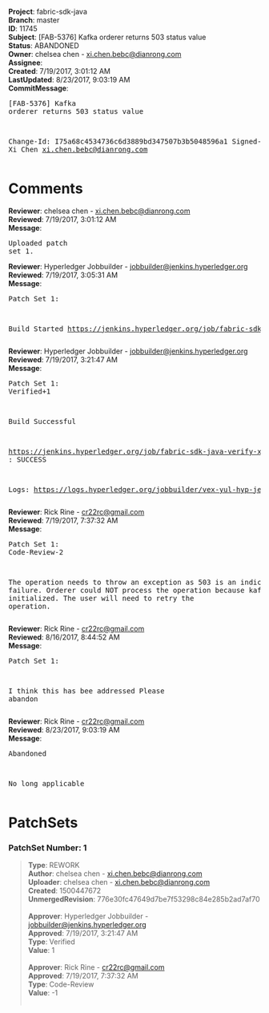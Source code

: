 <strong>Project</strong>: fabric-sdk-java<br><strong>Branch</strong>: master<br><strong>ID</strong>: 11745<br><strong>Subject</strong>: [FAB-5376] Kafka orderer returns 503 status value<br><strong>Status</strong>: ABANDONED<br><strong>Owner</strong>: chelsea chen - xi.chen.bebc@dianrong.com<br><strong>Assignee</strong>:<br><strong>Created</strong>: 7/19/2017, 3:01:12 AM<br><strong>LastUpdated</strong>: 8/23/2017, 9:03:19 AM<br><strong>CommitMessage</strong>:<br><pre>[FAB-5376] Kafka orderer returns 503 status value

Change-Id: I75a68c4534736c6d3889bd347507b3b5048596a1
Signed-off-by: Xi Chen <xi.chen.bebc@dianrong.com>
</pre><h1>Comments</h1><strong>Reviewer</strong>: chelsea chen - xi.chen.bebc@dianrong.com<br><strong>Reviewed</strong>: 7/19/2017, 3:01:12 AM<br><strong>Message</strong>: <pre>Uploaded patch set 1.</pre><strong>Reviewer</strong>: Hyperledger Jobbuilder - jobbuilder@jenkins.hyperledger.org<br><strong>Reviewed</strong>: 7/19/2017, 3:05:31 AM<br><strong>Message</strong>: <pre>Patch Set 1:

Build Started https://jenkins.hyperledger.org/job/fabric-sdk-java-verify-x86_64/1059/</pre><strong>Reviewer</strong>: Hyperledger Jobbuilder - jobbuilder@jenkins.hyperledger.org<br><strong>Reviewed</strong>: 7/19/2017, 3:21:47 AM<br><strong>Message</strong>: <pre>Patch Set 1: Verified+1

Build Successful 

https://jenkins.hyperledger.org/job/fabric-sdk-java-verify-x86_64/1059/ : SUCCESS

Logs: https://logs.hyperledger.org/jobbuilder/vex-yul-hyp-jenkins-1/fabric-sdk-java-verify-x86_64/1059</pre><strong>Reviewer</strong>: Rick Rine - cr22rc@gmail.com<br><strong>Reviewed</strong>: 7/19/2017, 7:37:32 AM<br><strong>Message</strong>: <pre>Patch Set 1: Code-Review-2

The operation needs to throw an exception as 503 is an indicator of a failure.  Orderer could NOT process the operation because kafa is not yet initialized.  The user will need to retry the operation.</pre><strong>Reviewer</strong>: Rick Rine - cr22rc@gmail.com<br><strong>Reviewed</strong>: 8/16/2017, 8:44:52 AM<br><strong>Message</strong>: <pre>Patch Set 1:

I think this has bee addressed 
Please abandon</pre><strong>Reviewer</strong>: Rick Rine - cr22rc@gmail.com<br><strong>Reviewed</strong>: 8/23/2017, 9:03:19 AM<br><strong>Message</strong>: <pre>Abandoned

No long applicable</pre><h1>PatchSets</h1><h3>PatchSet Number: 1</h3><blockquote><strong>Type</strong>: REWORK<br><strong>Author</strong>: chelsea chen - xi.chen.bebc@dianrong.com<br><strong>Uploader</strong>: chelsea chen - xi.chen.bebc@dianrong.com<br><strong>Created</strong>: 1500447672<br><strong>UnmergedRevision</strong>: 776e30fc47649d7be7f53298c84e285b2ad7af70<br><br><strong>Approver</strong>: Hyperledger Jobbuilder - jobbuilder@jenkins.hyperledger.org<br><strong>Approved</strong>: 7/19/2017, 3:21:47 AM<br><strong>Type</strong>: Verified<br><strong>Value</strong>: 1<br><br><strong>Approver</strong>: Rick Rine - cr22rc@gmail.com<br><strong>Approved</strong>: 7/19/2017, 7:37:32 AM<br><strong>Type</strong>: Code-Review<br><strong>Value</strong>: -1<br><br></blockquote>